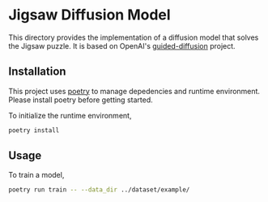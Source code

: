 # Jigsaw Diffusion Model

This directory provides the implementation of a diffusion model that
solves the Jigsaw puzzle. It is based on OpenAI's
[guided-diffusion](https://github.com/openai/guided-diffusion)
project.


## Installation

This project uses [poetry](https://python-poetry.org/docs/) to manage
depedencies and runtime environment. Please install poetry before
getting started.

To initialize the runtime environment,

```bash
poetry install
```

## Usage

To train a model,

```bash
poetry run train -- --data_dir ../dataset/example/
```
